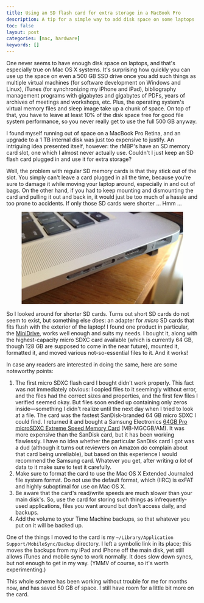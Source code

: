 ```yaml
---
title: Using an SD flash card for extra storage in a MacBook Pro
description: A tip for a simple way to add disk space on some laptops
toc: false
layout: post
categories: [mac, hardware]
keywords: []
---
```


One never seems to have enough disk space on laptops, and that's especially true on Mac OS X systems.  It's surprising how quickly you can use up the space on even a 500 GB SSD drive once you add such things as multiple virtual machines (for software development on Windows and Linux), iTunes (for synchronizing my iPhone and iPad), bibliography management programs with gigabytes and gigabytes of PDFs, years of archives of meetings and workshops, etc.  Plus, the operating system's virtual memory files and sleep image take up a chunk of space.  On top of that, you have to leave at least 10% of the disk space free for good file system performance, so you never really get to use the full 500 GB anyway.

I found myself running out of space on a MacBook Pro Retina, and an upgrade to a 1 TB internal disk was just too expensive to justify.  An intriguing idea presented itself, however: the rMBP's have an SD memory card slot, one which I almost never actually use.  Couldn't I just keep an SD flash card plugged in and use it for extra storage?

Well, the problem with regular SD memory cards is that they stick out of the slot.  You simply can't leave a card plugged in all the time, because you're sure to damage it while moving your laptop around, especially in and out of bags.  On the other hand, if you had to keep mounting and dismounting the card and pulling it out and back in, it would just be too much of a hassle and too prone to accidents.  If only those SD cards were shorter ...  Hmm ...

<figure class="float-right width-33">
  <img src="/images/macbook-pro-side.jpg"/>
</figure>

So I looked around for shorter SD cards.   Turns out short SD cards do not seem to exist, but something else *does*: an adapter for _micro_ SD cards that fits flush with the exterior of the laptop!  I found one product in particular, the [MiniDrive](https://www.theminidrive.com), works well enough and suits my needs.  I bought it, along with the highest-capacity micro SDXC card available (which is currently 64 GB, though 128 GB are supposed to come in the near future), mounted it, formatted it, and moved various not-so-essential files to it. And it works!

In case any readers are interested in doing the same, here are some noteworthy points:

1. The first micro SDXC flash card I bought didn't work properly.  This fact was not immediately obvious: I copied files to it seemingly without error, and the files had the correct sizes and properties, and the first few files I verified seemed okay.  But files soon ended up containing only zeros inside—something I didn't realize until the next day when I tried to look at a file.  The card was the fastest SanDisk-branded 64 GB micro SDXC I could find.  I returned it and bought a Samsung Electronics [64GB Pro microSDXC Extreme Speed Memory Card](http://www.samsung.com/uk/consumer/memory-cards-hdd-odd/memory-cards-accessories/micro-sdhc-pro/MB-MGCGB/EU) (MB-MGCGB/AM).  It was more expensive than the SanDisk card, but it has been working flawlessly. I have no idea whether the particular SanDisk card I got was a dud (although it turns out reviewers on Amazon *do* complain about that card being unreliable), but based on this experience I would recommend the Samsung card. Whatever you get, after writing *a lot* of data to it make sure to test it carefully.
2. Make sure to format the card to use the Mac OS X Extended Journaled file system format.  Do not use the default format, which (IIRC) is exFAT and highly suboptimal for use on Mac OS X. 
3. Be aware that the card's read/write speeds are much slower than your main disk's. So, use the card for storing such things as infrequently-used applications, files you want around but don't access daily, and backups.
4. Add the volume to your Time Machine backups, so that whatever you put on it will be backed up.

One of the things I moved to the card is my `~/Library/Application Support/MobileSync/Backup` directory. I left a symbolic link in its place; this moves the backups from my iPad and iPhone off the main disk, yet still allows iTunes and mobile sync to work normally.  It does slow down syncs, but not enough to get in my way.  (YMMV of course, so it's worth experimenting.)

This whole scheme has been working without trouble for me for months now, and has saved 50 GB of space.  I still have room for a little bit more on the card.
